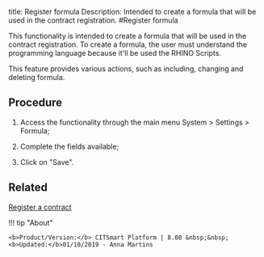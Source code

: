title: Register formula
Description: Intended to create a formula that will be used in the contract registration.
#Register formula

This functionality is intended to create a formula that will be used in the
contract registration. To create a formula, the user must understand the
programming language because it'll be used the RHINO Scripts.

This feature provides various actions, such as including, changing and deleting
formula.

Procedure
-------------

1.  Access the functionality through the main menu System \> Settings \>
    Formula;

2.  Complete the fields available;

3.  Click on "Save".

Related
-------

[Register a contract](/en-us/citsmart-esp-8/additional-features/contract-management/use/register-contract.html)


!!! tip "About"

    <b>Product/Version:</b> CITSmart Platform | 8.00 &nbsp;&nbsp;
    <b>Updated:</b>01/10/2019 - Anna Martins
